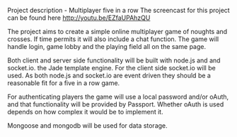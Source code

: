 Project description - Multiplayer five in a row
The screencast for this project can be found here  http://youtu.be/EZfaUPAhzQU

The project aims to create a simple online multiplayer game of noughts and crosses. If time permits it will also include a chat function. The game will handle login, game lobby and the playing field all on the same page. 

Both client and server side functionality will be built with node.js and and socket.io. the Jade template engine. For the client side socket.io will be used. As both node.js and socket.io are event driven they should be a reasonable fit for a five in a row game. 

For authenticating players the game will use a local password and/or oAuth, and that functionality will be provided by Passport. Whether oAuth is used depends on how complex it would be to implement it. 

Mongoose and mongodb will be used for data storage.